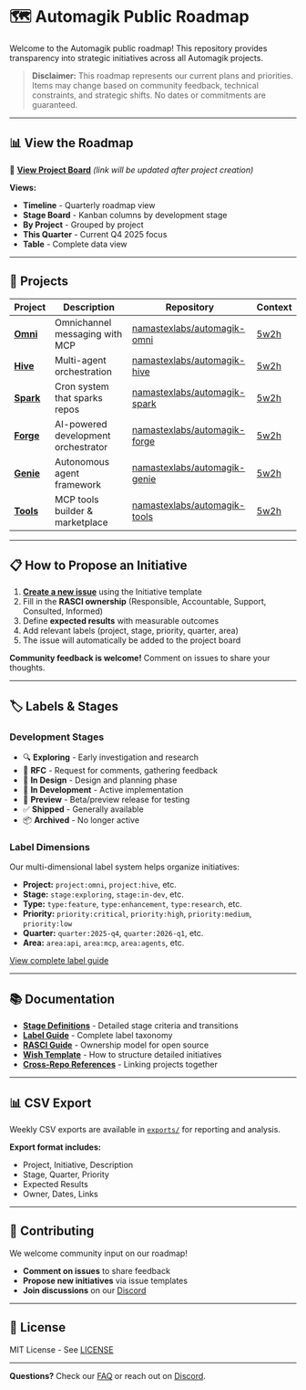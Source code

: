 # 🗺️ Automagik Public Roadmap

Welcome to the Automagik public roadmap! This repository provides transparency into strategic initiatives across all Automagik projects.

> **Disclaimer:** This roadmap represents our current plans and priorities. Items may change based on community feedback, technical constraints, and strategic shifts. No dates or commitments are guaranteed.

---

## 📊 View the Roadmap

🔗 **[View Project Board](https://github.com/orgs/namastexlabs/projects/1)** *(link will be updated after project creation)*

**Views:**
- **Timeline** - Quarterly roadmap view
- **Stage Board** - Kanban columns by development stage
- **By Project** - Grouped by project
- **This Quarter** - Current Q4 2025 focus
- **Table** - Complete data view

---

## 🚀 Projects

| Project | Description | Repository | Context |
|---------|-------------|------------|---------|
| **[Omni](projects/omni/)** | Omnichannel messaging with MCP | [namastexlabs/automagik-omni](https://github.com/namastexlabs/automagik-omni) | [5w2h](projects/omni/5w2h.md) |
| **[Hive](projects/hive/)** | Multi-agent orchestration | [namastexlabs/automagik-hive](https://github.com/namastexlabs/automagik-hive) | [5w2h](projects/hive/5w2h.md) |
| **[Spark](projects/spark/)** | Cron system that sparks repos | [namastexlabs/automagik-spark](https://github.com/namastexlabs/automagik-spark) | [5w2h](projects/spark/5w2h.md) |
| **[Forge](projects/forge/)** | AI-powered development orchestrator | [namastexlabs/automagik-forge](https://github.com/namastexlabs/automagik-forge) | [5w2h](projects/forge/5w2h.md) |
| **[Genie](projects/genie/)** | Autonomous agent framework | [namastexlabs/automagik-genie](https://github.com/namastexlabs/automagik-genie) | [5w2h](projects/genie/5w2h.md) |
| **[Tools](projects/tools/)** | MCP tools builder & marketplace | [namastexlabs/automagik-tools](https://github.com/namastexlabs/automagik-tools) | [5w2h](projects/tools/5w2h.md) |

---

## 📋 How to Propose an Initiative

1. **[Create a new issue](../../issues/new/choose)** using the Initiative template
2. Fill in the **RASCI ownership** (Responsible, Accountable, Support, Consulted, Informed)
3. Define **expected results** with measurable outcomes
4. Add relevant labels (project, stage, priority, quarter, area)
5. The issue will automatically be added to the project board

**Community feedback is welcome!** Comment on issues to share your thoughts.

---

## 🏷️ Labels & Stages

### Development Stages

- 🔍 **Exploring** - Early investigation and research
- 💬 **RFC** - Request for comments, gathering feedback
- 🎨 **In Design** - Design and planning phase
- 🔨 **In Development** - Active implementation
- 🧪 **Preview** - Beta/preview release for testing
- ✅ **Shipped** - Generally available
- 📦 **Archived** - No longer active

### Label Dimensions

Our multi-dimensional label system helps organize initiatives:

- **Project:** `project:omni`, `project:hive`, etc.
- **Stage:** `stage:exploring`, `stage:in-dev`, etc.
- **Type:** `type:feature`, `type:enhancement`, `type:research`, etc.
- **Priority:** `priority:critical`, `priority:high`, `priority:medium`, `priority:low`
- **Quarter:** `quarter:2025-q4`, `quarter:2026-q1`, etc.
- **Area:** `area:api`, `area:mcp`, `area:agents`, etc.

[View complete label guide](docs/label-guide.md)

---

## 📚 Documentation

- **[Stage Definitions](docs/stage-definitions.md)** - Detailed stage criteria and transitions
- **[Label Guide](docs/label-guide.md)** - Complete label taxonomy
- **[RASCI Guide](docs/rasci-guide.md)** - Ownership model for open source
- **[Wish Template](docs/wish-template.md)** - How to structure detailed initiatives
- **[Cross-Repo References](docs/cross-repo-references.md)** - Linking projects together

---

## 📊 CSV Export

Weekly CSV exports are available in [`exports/`](exports/) for reporting and analysis.

**Export format includes:**
- Project, Initiative, Description
- Stage, Quarter, Priority
- Expected Results
- Owner, Dates, Links

---

## 🤝 Contributing

We welcome community input on our roadmap!

- **Comment on issues** to share feedback
- **Propose new initiatives** via issue templates
- **Join discussions** on our [Discord](https://discord.gg/automagik)

---

## 📜 License

MIT License - See [LICENSE](LICENSE)

---

**Questions?** Check our [FAQ](docs/faq.md) or reach out on [Discord](https://discord.gg/automagik).
